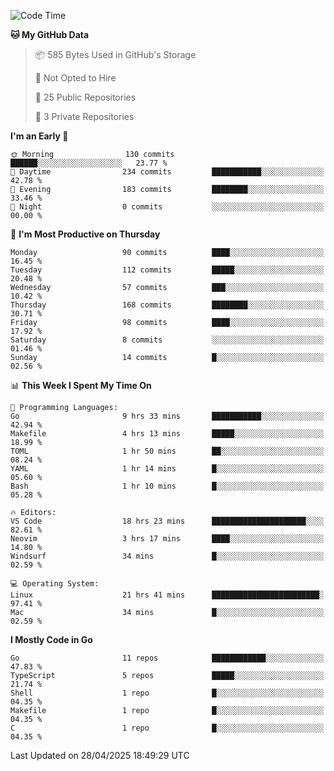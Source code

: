 <!--START_SECTION:waka-->
![Code Time](http://img.shields.io/badge/Code%20Time-1%2C211%20hrs%2031%20mins-blue)

**🐱 My GitHub Data** 

> 📦 585 Bytes Used in GitHub's Storage 
 > 
> 🚫 Not Opted to Hire
 > 
> 📜 25 Public Repositories 
 > 
> 🔑 3 Private Repositories 
 > 
**I'm an Early 🐤** 

```text
🌞 Morning                130 commits         ██████░░░░░░░░░░░░░░░░░░░   23.77 % 
🌆 Daytime                234 commits         ███████████░░░░░░░░░░░░░░   42.78 % 
🌃 Evening                183 commits         ████████░░░░░░░░░░░░░░░░░   33.46 % 
🌙 Night                  0 commits           ░░░░░░░░░░░░░░░░░░░░░░░░░   00.00 % 
```
📅 **I'm Most Productive on Thursday** 

```text
Monday                   90 commits          ████░░░░░░░░░░░░░░░░░░░░░   16.45 % 
Tuesday                  112 commits         █████░░░░░░░░░░░░░░░░░░░░   20.48 % 
Wednesday                57 commits          ███░░░░░░░░░░░░░░░░░░░░░░   10.42 % 
Thursday                 168 commits         ████████░░░░░░░░░░░░░░░░░   30.71 % 
Friday                   98 commits          ████░░░░░░░░░░░░░░░░░░░░░   17.92 % 
Saturday                 8 commits           ░░░░░░░░░░░░░░░░░░░░░░░░░   01.46 % 
Sunday                   14 commits          █░░░░░░░░░░░░░░░░░░░░░░░░   02.56 % 
```


📊 **This Week I Spent My Time On** 

```text
💬 Programming Languages: 
Go                       9 hrs 33 mins       ███████████░░░░░░░░░░░░░░   42.94 % 
Makefile                 4 hrs 13 mins       █████░░░░░░░░░░░░░░░░░░░░   18.99 % 
TOML                     1 hr 50 mins        ██░░░░░░░░░░░░░░░░░░░░░░░   08.24 % 
YAML                     1 hr 14 mins        █░░░░░░░░░░░░░░░░░░░░░░░░   05.60 % 
Bash                     1 hr 10 mins        █░░░░░░░░░░░░░░░░░░░░░░░░   05.28 % 

🔥 Editors: 
VS Code                  18 hrs 23 mins      █████████████████████░░░░   82.61 % 
Neovim                   3 hrs 17 mins       ████░░░░░░░░░░░░░░░░░░░░░   14.80 % 
Windsurf                 34 mins             █░░░░░░░░░░░░░░░░░░░░░░░░   02.59 % 

💻 Operating System: 
Linux                    21 hrs 41 mins      ████████████████████████░   97.41 % 
Mac                      34 mins             █░░░░░░░░░░░░░░░░░░░░░░░░   02.59 % 
```

**I Mostly Code in Go** 

```text
Go                       11 repos            ████████████░░░░░░░░░░░░░   47.83 % 
TypeScript               5 repos             █████░░░░░░░░░░░░░░░░░░░░   21.74 % 
Shell                    1 repo              █░░░░░░░░░░░░░░░░░░░░░░░░   04.35 % 
Makefile                 1 repo              █░░░░░░░░░░░░░░░░░░░░░░░░   04.35 % 
C                        1 repo              █░░░░░░░░░░░░░░░░░░░░░░░░   04.35 % 
```




 Last Updated on 28/04/2025 18:49:29 UTC
<!--END_SECTION:waka-->
